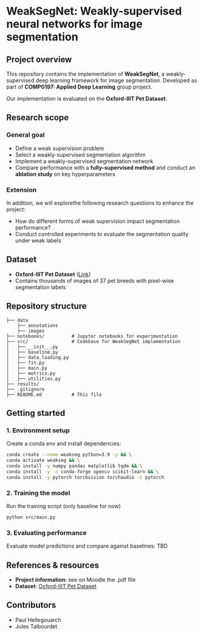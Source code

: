 # WeakSegNet: Weakly-supervised neural networks for image segmentation

## Project overview
This repository contains the implementation of **WeakSegNet**, a weakly-supervised deep learning framework for image segmentation. Developed as part of **COMP0197: Applied Deep Learning** group project.

Our implementation is evaluated on the **Oxford-IIIT Pet Dataset**.

## Research scope
### General goal
- Define a weak supervision problem
- Select a weakly-supervised segmentation algorithm
- Implement a weakly-supervised segmentation network
- Compare performance with a **fully-supervised method** and conduct an **ablation study** on key hyperparameters

### Extension
In addition, we will explorethe following research questions to enhance the project:
- How do different forms of weak supervision impact segmentation performance?
- Conduct controlled experiments to evaluate the segmentation quality under weak labels

## Dataset
- **Oxford-IIIT Pet Dataset** ([Link](https://www.robots.ox.ac.uk/~vgg/data/pets/))
- Contains thousands of images of 37 pet breeds with pixel-wise segmentation labels

## Repository structure
```
├── data
    ├── annotations   
    ├── images
├── notebooks/          # Jupyter notebooks for experimentation
├── src/                # Codebase for WeakSegNet implementation
│   ├── __init__.py 
│   ├── baseline.py 
│   ├── data_loading.py 
│   ├── fit.py 
│   ├── main.py 
│   ├── metrics.py 
│   ├── utilities.py 
├── results/
├── .gitignore
├── README.md           # This file
```

## Getting started
### 1️. Environment setup
Create a conda env and install dependencies:
```sh
conda create --name weakseg python=3.9 -y && \
conda activate weakseg && \
conda install -y numpy pandas matplotlib tqdm && \
conda install -y -c conda-forge opencv scikit-learn && \
conda install -y pytorch torchvision torchaudio -c pytorch
```

### 2. Training the model
Run the training script (only baseline for now)
```sh
python src/main.py
```

### 3. Evaluating performance
Evaluate model predictions and compare against baselines: TBD


## References & resources
- **Project information**: see on Moodle the .pdf file
- **Dataset**: [Oxford-IIIT Pet Dataset](https://www.robots.ox.ac.uk/~vgg/data/pets/)

## Contributors
- Paul Hellegouarch
- Jules Talbourdet


